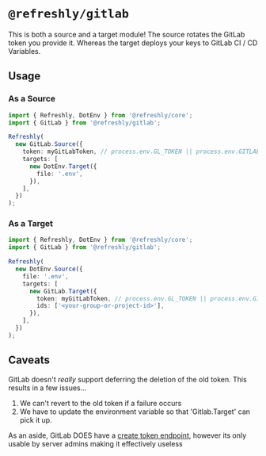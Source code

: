 # `@refreshly/gitlab`

This is both a source and a target module!
The source rotates the GitLab token you provide it.
Whereas the target deploys your keys to GitLab CI / CD Variables.

## Usage

### As a Source

```ts
import { Refreshly, DotEnv } from '@refreshly/core';
import { GitLab } from '@refreshly/gitlab';

Refreshly(
  new GitLab.Source({
    token: myGitLabToken, // process.env.GL_TOKEN || process.env.GITLAB_TOKEN
    targets: [
      new DotEnv.Target({
        file: '.env',
      }),
    ],
  })
);
```

### As a Target

```ts
import { Refreshly, DotEnv } from '@refreshly/core';
import { GitLab } from '@refreshly/gitlab';

Refreshly(
  new DotEnv.Source({
    file: '.env',
    targets: [
      new GitLab.Target({
        token: myGitLabToken, // process.env.GL_TOKEN || process.env.GITLAB_TOKEN
        ids: ['<your-group-or-project-id>'],
      }),
    ],
  })
);
```

## Caveats

GitLab doesn't _really_ support deferring the deletion of the old token.
This results in a few issues...

1. We can't revert to the old token if a failure occurs
2. We have to update the environment variable so that 'Gitlab.Target' can pick it up.

As an aside, GitLab DOES have a [create token endpoint](https://docs.gitlab.com/ee/api/personal_access_tokens.html#create-a-personal-access-token-administrator-only), however its only usable by server admins making it effectively useless
